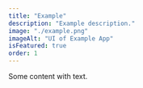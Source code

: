 ```yaml
---
title: "Example"
description: "Example description."
image: "./example.png"
imageAlt: "UI of Example App"
isFeatured: true
order: 1
---
```


Some content with text.
